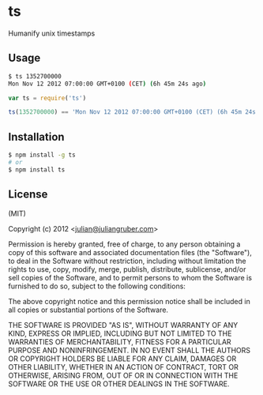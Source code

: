 
# ts

Humanify unix timestamps

## Usage

```bash
$ ts 1352700000
Mon Nov 12 2012 07:00:00 GMT+0100 (CET) (6h 45m 24s ago)
```

```js
var ts = require('ts')

ts(1352700000) == 'Mon Nov 12 2012 07:00:00 GMT+0100 (CET) (6h 45m 24s ago)'
```

## Installation

```bash
$ npm install -g ts
# or
$ npm install ts
```
## License

(MIT)

Copyright (c) 2012 &lt;julian@juliangruber.com&gt;

Permission is hereby granted, free of charge, to any person obtaining a copy of
this software and associated documentation files (the "Software"), to deal in
the Software without restriction, including without limitation the rights to
use, copy, modify, merge, publish, distribute, sublicense, and/or sell copies of
the Software, and to permit persons to whom the Software is furnished to do so,
subject to the following conditions:

The above copyright notice and this permission notice shall be included in all
copies or substantial portions of the Software.

THE SOFTWARE IS PROVIDED "AS IS", WITHOUT WARRANTY OF ANY KIND, EXPRESS OR
IMPLIED, INCLUDING BUT NOT LIMITED TO THE WARRANTIES OF MERCHANTABILITY,
FITNESS FOR A PARTICULAR PURPOSE AND NONINFRINGEMENT. IN NO EVENT SHALL THE
AUTHORS OR COPYRIGHT HOLDERS BE LIABLE FOR ANY CLAIM, DAMAGES OR OTHER
LIABILITY, WHETHER IN AN ACTION OF CONTRACT, TORT OR OTHERWISE, ARISING FROM,
OUT OF OR IN CONNECTION WITH THE SOFTWARE OR THE USE OR OTHER DEALINGS IN THE
SOFTWARE.
